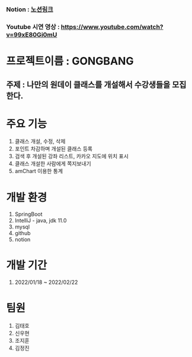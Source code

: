 ### Notion : [노션링크](https://cedar-echinacea-afc.notion.site/GONGBANG-6af052ece8454a40b679e37e59586796)
### Youtube 시연 영상 : https://www.youtube.com/watch?v=99xE80Gi0mU

# 프로젝트이름 : GONGBANG

## 주제 : 나만의 원데이 클래스를 개설해서 수강생들을 모집한다. 

# 주요 기능 
  1. 클래스 개설, 수정, 삭제
  2. 포인트 차감하며 개설된 클래스 등록 
  3. 검색 후 개설된 강좌 리스트, 카카오 지도에 위치 표시
  4. 클래스 개설한 사람에게 쪽지보내기
  5. amChart 이용한 통계

# 개발 환경
  1. SpringBoot
  2. IntelliJ - java, jdk 11.0
  3. mysql
  4. github
  5. notion

# 개발 기간 
  1. 2022/01/18 ~ 2022/02/22

# 팀원 
  1. 김태호
  2. 신우현
  3. 조지훈
  4. 김정진
